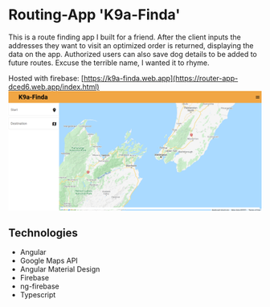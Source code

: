 # Routing-App 'K9a-Finda'

This is a route finding app I built for a friend. After the client inputs the addresses they want to visit an optimized order is returned, displaying the data on the app. Authorized users can also save dog details to be added to future routes. Excuse the terrible name, I wanted it to rhyme.

Hosted with firebase: [https://k9a-finda.web.app](https://router-app-dced6.web.app/index.html)
![home](documentation/home_screenshot.png)

## Technologies

- Angular
- Google Maps API
- Angular Material Design
- Firebase
- ng-firebase
- Typescript
